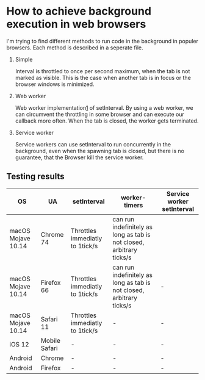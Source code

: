 # How to achieve background execution in web browsers

I'm trying to find different methods to run code in the background in populer browsers. Each method is described in a seperate file.

1. Simple

    Interval is throttled to once per second maximum, when the tab is not marked as visible. This is the case when another tab is in focus or the browser windows is minimized.

2. Web worker

    Web worker implementation[1] of setInterval. By using a web worker, we can circumvent the throttling in some browser and can execute our callback more often. When the tab is closed, the worker gets terminated.
    
3. Service worker

    Service workers can use setInterval to run concurrently in the background, even when the spawning tab is closed, but there is no guarantee, that the Browser kill the service worker.


[1]: https://github.com/chrisguttandin/worker-timers

## Testing results

OS | UA | setInterval | worker-timers | Service worker setInterval
-|-|-|-|-
macOS Mojave 10.14 | Chrome 74 | Throttles immediatly to 1tick/s | can run indefinitely as long as tab is not closed, arbitrary ticks/s
macOS Mojave 10.14 | Firefox 66 | Throttles immediatly to 1tick/s | can run indefinitely as long as tab is not closed, arbitrary ticks/s | -
macOS Mojave 10.14 | Safari 11 | Throttles immediatly to 1tick/s | - | -
iOS 12 | Mobile Safari | - | - | -
Android | Chrome | - | - | -
Android | Firefox | - | - | -